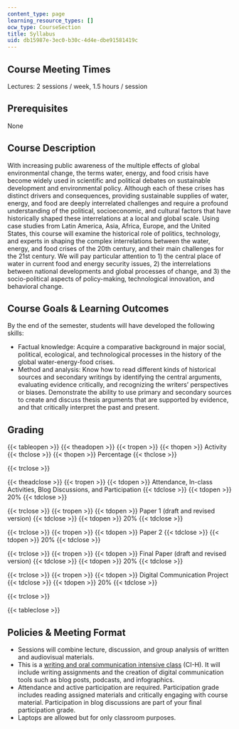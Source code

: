 ```yaml
---
content_type: page
learning_resource_types: []
ocw_type: CourseSection
title: Syllabus
uid: db15987e-3ec0-b30c-4d4e-dbe91581419c
---
```


Course Meeting Times
--------------------

Lectures: 2 sessions / week, 1.5 hours / session

Prerequisites
-------------

None

Course Description
------------------

With increasing public awareness of the multiple effects of global environmental change, the terms water, energy, and food crisis have become widely used in scientific and political debates on sustainable development and environmental policy. Although each of these crises has distinct drivers and consequences, providing sustainable supplies of water, energy, and food are deeply interrelated challenges and require a profound understanding of the political, socioeconomic, and cultural factors that have historically shaped these interrelations at a local and global scale. Using case studies from Latin America, Asia, Africa, Europe, and the United States, this course will examine the historical role of politics, technology, and experts in shaping the complex interrelations between the water, energy, and food crises of the 20th century, and their main challenges for the 21st century. We will pay particular attention to 1) the central place of water in current food and energy security issues, 2) the interrelations between national developments and global processes of change, and 3) the socio-political aspects of policy-making, technological innovation, and behavioral change.

Course Goals & Learning Outcomes
--------------------------------

By the end of the semester, students will have developed the following skills:

*   Factual knowledge: Acquire a comparative background in major social, political, ecological, and technological processes in the history of the global water-energy-food crises.
*   Method and analysis: Know how to read different kinds of historical sources and secondary writings by identifying the central arguments, evaluating evidence critically, and recognizing the writers’ perspectives or biases. Demonstrate the ability to use primary and secondary sources to create and discuss thesis arguments that are supported by evidence, and that critically interpret the past and present.

Grading
-------

{{< tableopen >}}
{{< theadopen >}}
{{< tropen >}}
{{< thopen >}}
Activity
{{< thclose >}}
{{< thopen >}}
Percentage
{{< thclose >}}

{{< trclose >}}

{{< theadclose >}}
{{< tropen >}}
{{< tdopen >}}
Attendance, In-class Activities, Blog Discussions, and Participation
{{< tdclose >}}
{{< tdopen >}}
20%
{{< tdclose >}}

{{< trclose >}}
{{< tropen >}}
{{< tdopen >}}
Paper 1 (draft and revised version)
{{< tdclose >}}
{{< tdopen >}}
20%
{{< tdclose >}}

{{< trclose >}}
{{< tropen >}}
{{< tdopen >}}
Paper 2
{{< tdclose >}}
{{< tdopen >}}
20%
{{< tdclose >}}

{{< trclose >}}
{{< tropen >}}
{{< tdopen >}}
Final Paper (draft and revised version)
{{< tdclose >}}
{{< tdopen >}}
20%
{{< tdclose >}}

{{< trclose >}}
{{< tropen >}}
{{< tdopen >}}
Digital Communication Project
{{< tdclose >}}
{{< tdopen >}}
20%
{{< tdclose >}}

{{< trclose >}}

{{< tableclose >}}

Policies & Meeting Format
-------------------------

*   Sessions will combine lecture, discussion, and group analysis of written and audiovisual materials.
*   This is a [writing and oral communication intensive class](http://web.mit.edu/commreq/cih.html) (CI-H). It will include writing assignments and the creation of digital communication tools such as blog posts, podcasts, and infographics.
*   Attendance and active participation are required. Participation grade includes reading assigned materials and critically engaging with course material. Participation in blog discussions are part of your final participation grade.
*   Laptops are allowed but for only classroom purposes.
